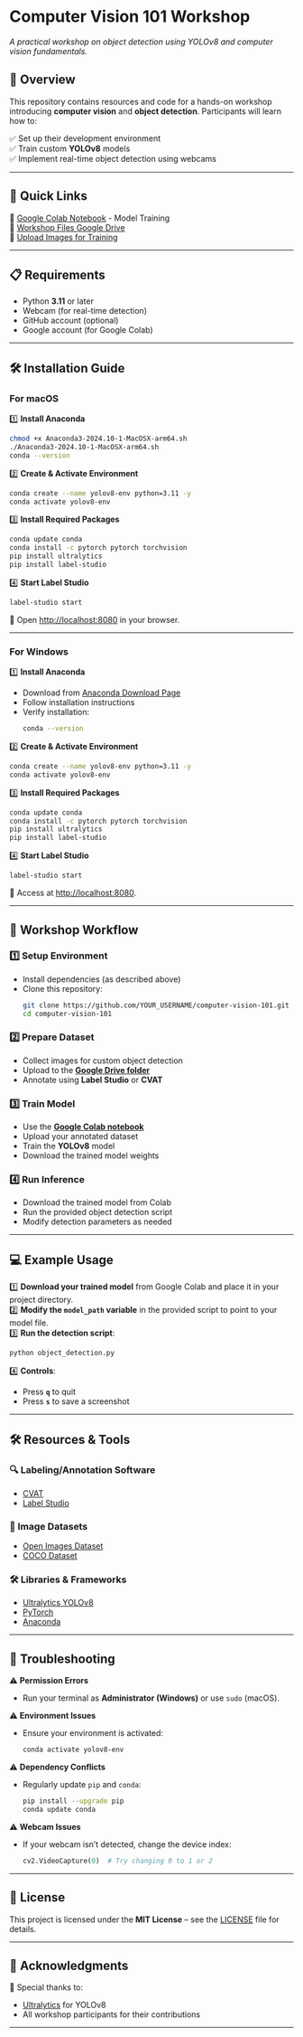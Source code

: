 
# **Computer Vision 101 Workshop**  
*A practical workshop on object detection using YOLOv8 and computer vision fundamentals.*

## 📌 Overview

This repository contains resources and code for a hands-on workshop introducing **computer vision** and **object detection**. Participants will learn how to:  

✅ Set up their development environment  
✅ Train custom **YOLOv8** models  
✅ Implement real-time object detection using webcams  

---

## 🚀 Quick Links  

🔗 [Google Colab Notebook](https://colab.research.google.com/drive/1Ed5nWc_5S-ku_mDDhrjPs2FmXz5gpruu?usp=sharing) - Model Training  
📁 [Workshop Files Google Drive](https://drive.google.com/drive/folders/1AHUCiwpCwwJSAVbRcwV7Ig4p-1ymtRcE?usp=sharing)  
📸 [Upload Images for Training](https://drive.google.com/drive/folders/1iKRIhT_LdMyWEBno1tKelpQdVi18J2vS?usp=sharing)  

---

## 📋 Requirements  

- Python **3.11** or later  
- Webcam (for real-time detection)  
- GitHub account (optional)  
- Google account (for Google Colab)  

---

## 🛠️ Installation Guide  

### **For macOS**  

1️⃣ **Install Anaconda**  
```bash
chmod +x Anaconda3-2024.10-1-MacOSX-arm64.sh
./Anaconda3-2024.10-1-MacOSX-arm64.sh
conda --version
```

2️⃣ **Create & Activate Environment**  
```bash
conda create --name yolov8-env python=3.11 -y
conda activate yolov8-env
```

3️⃣ **Install Required Packages**  
```bash
conda update conda
conda install -c pytorch pytorch torchvision
pip install ultralytics
pip install label-studio
```

4️⃣ **Start Label Studio**  
```bash
label-studio start
```
📌 Open [http://localhost:8080](http://localhost:8080) in your browser.  

---

### **For Windows**  

1️⃣ **Install Anaconda**  
- Download from [Anaconda Download Page](https://www.anaconda.com/products/distribution)  
- Follow installation instructions  
- Verify installation:  
  ```bash
  conda --version
  ```

2️⃣ **Create & Activate Environment**  
```bash
conda create --name yolov8-env python=3.11 -y
conda activate yolov8-env
```

3️⃣ **Install Required Packages**  
```bash
conda update conda
conda install -c pytorch pytorch torchvision
pip install ultralytics
pip install label-studio
```

4️⃣ **Start Label Studio**  
```bash
label-studio start
```
📌 Access at [http://localhost:8080](http://localhost:8080).  

---

## 📖 Workshop Workflow  

### **1️⃣ Setup Environment**  
- Install dependencies (as described above)  
- Clone this repository:  
  ```bash
  git clone https://github.com/YOUR_USERNAME/computer-vision-101.git
  cd computer-vision-101
  ```

### **2️⃣ Prepare Dataset**  
- Collect images for custom object detection  
- Upload to the **[Google Drive folder](https://drive.google.com/drive/folders/1iKRIhT_LdMyWEBno1tKelpQdVi18J2vS?usp=sharing)**  
- Annotate using **Label Studio** or **CVAT**  

### **3️⃣ Train Model**  
- Use the **[Google Colab notebook](https://colab.research.google.com/drive/1Ed5nWc_5S-ku_mDDhrjPs2FmXz5gpruu?usp=sharing)**  
- Upload your annotated dataset  
- Train the **YOLOv8** model  
- Download the trained model weights  

### **4️⃣ Run Inference**  
- Download the trained model from Colab  
- Run the provided object detection script  
- Modify detection parameters as needed  

---

## 💻 Example Usage  

1️⃣ **Download your trained model** from Google Colab and place it in your project directory.  
2️⃣ **Modify the `model_path` variable** in the provided script to point to your model file.  
3️⃣ **Run the detection script**:  
```bash
python object_detection.py
```
4️⃣ **Controls**:  
   - Press **`q`** to quit  
   - Press **`s`** to save a screenshot  

---

## 🛠️ Resources & Tools  

### **🔍 Labeling/Annotation Software**  
- [CVAT](https://www.cvat.ai/)  
- [Label Studio](https://labelstud.io/)  

### **📂 Image Datasets**  
- [Open Images Dataset](https://storage.googleapis.com/openimages/web/index.html)  
- [COCO Dataset](https://cocodataset.org/#home)  

### **🛠️ Libraries & Frameworks**  
- [Ultralytics YOLOv8](https://github.com/ultralytics/ultralytics)  
- [PyTorch](https://pytorch.org/)  
- [Anaconda](https://anaconda.org/anaconda/conda)  

---

## 🔧 Troubleshooting  

⚠️ **Permission Errors**  
- Run your terminal as **Administrator (Windows)** or use `sudo` (macOS).  

⚠️ **Environment Issues**  
- Ensure your environment is activated:  
  ```bash
  conda activate yolov8-env
  ```

⚠️ **Dependency Conflicts**  
- Regularly update `pip` and `conda`:  
  ```bash
  pip install --upgrade pip
  conda update conda
  ```

⚠️ **Webcam Issues**  
- If your webcam isn’t detected, change the device index:  
  ```python
  cv2.VideoCapture(0)  # Try changing 0 to 1 or 2
  ```

---

## 📜 License  

This project is licensed under the **MIT License** – see the [LICENSE](LICENSE) file for details.  

---

## 🙌 Acknowledgments  

🙏 Special thanks to:  
- [Ultralytics](https://github.com/ultralytics/ultralytics) for YOLOv8  
- All workshop participants for their contributions  

---
